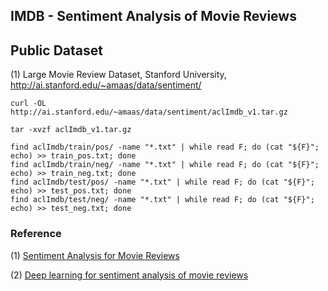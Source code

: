 ## IMDB - Sentiment Analysis of Movie Reviews

## Public Dataset
(1) Large Movie Review Dataset, Stanford University,  http://ai.stanford.edu/~amaas/data/sentiment/

~~~
curl -OL http://ai.stanford.edu/~amaas/data/sentiment/aclImdb_v1.tar.gz

tar -xvzf aclImdb_v1.tar.gz

find aclImdb/train/pos/ -name "*.txt" | while read F; do (cat "${F}"; echo) >> train_pos.txt; done
find aclImdb/train/neg/ -name "*.txt" | while read F; do (cat "${F}"; echo) >> train_neg.txt; done
find aclImdb/test/pos/ -name "*.txt" | while read F; do (cat "${F}"; echo) >> test_pos.txt; done
find aclImdb/test/neg/ -name "*.txt" | while read F; do (cat "${F}"; echo) >> test_neg.txt; done
~~~

### Reference
(1) [Sentiment Analysis for Movie Reviews](https://cseweb.ucsd.edu/~jmcauley/cse255/reports/fa15/003.pdf)

(2) [Deep learning for sentiment analysis of movie reviews](https://cs224d.stanford.edu/reports/PouransariHadi.pdf)
